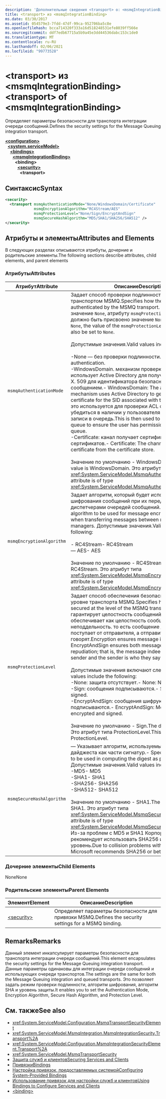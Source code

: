 ```yaml
---
description: 'Дополнительные сведения <transport> о: <msmqIntegrationBinding>'
title: <transport> из <msmqIntegrationBinding>
ms.date: 03/30/2017
ms.assetid: 054579e3-7fdd-47df-99ca-952706ba5c8e
ms.openlocfilehash: bcca714320f333a16d518248531efe8039ff566e
ms.sourcegitcommit: ddf7edb67715a5b9a45e3dd44536dabc153c1de0
ms.translationtype: MT
ms.contentlocale: ru-RU
ms.lasthandoff: 02/06/2021
ms.locfileid: "99773528"
---
```

# <a name="transport-of-msmqintegrationbinding"></a><span data-ttu-id="6f121-103">\<transport> из \<msmqIntegrationBinding></span><span class="sxs-lookup"><span data-stu-id="6f121-103">\<transport> of \<msmqIntegrationBinding></span></span>

<span data-ttu-id="6f121-104">Определяет параметры безопасности для транспорта интеграции очереди сообщений.</span><span class="sxs-lookup"><span data-stu-id="6f121-104">Defines the security settings for the Message Queuing integration transport.</span></span>  
  
[**\<configuration>**](../configuration-element.md)\
&nbsp;&nbsp;[**\<system.serviceModel>**](system-servicemodel.md)\
&nbsp;&nbsp;&nbsp;&nbsp;[**\<bindings>**](bindings.md)\
&nbsp;&nbsp;&nbsp;&nbsp;&nbsp;&nbsp;[**\<msmqIntegrationBinding>**](msmqintegrationbinding.md)\
&nbsp;&nbsp;&nbsp;&nbsp;&nbsp;&nbsp;&nbsp;&nbsp;**\<binding>**\
&nbsp;&nbsp;&nbsp;&nbsp;&nbsp;&nbsp;&nbsp;&nbsp;&nbsp;&nbsp;[**\<security>**](security-of-msmqintegrationbinding.md)\
&nbsp;&nbsp;&nbsp;&nbsp;&nbsp;&nbsp;&nbsp;&nbsp;&nbsp;&nbsp;&nbsp;&nbsp;**\<transport>**  
  
## <a name="syntax"></a><span data-ttu-id="6f121-105">Синтаксис</span><span class="sxs-lookup"><span data-stu-id="6f121-105">Syntax</span></span>  
  
```xml  
<security>
  <transport msmqAuthenticationMode="None/WindowsDomain/Certificate"
             msmqEncryptionAlgorithm="RC4Stream/AES"
             msmqProtectionLevel="None/Sign/EncryptAndSign"
             msmqSecureHashAlgorithm="MD5/SHA1/SHA256/SHA512" />
</security>
```  
  
## <a name="attributes-and-elements"></a><span data-ttu-id="6f121-106">Атрибуты и элементы</span><span class="sxs-lookup"><span data-stu-id="6f121-106">Attributes and Elements</span></span>  

 <span data-ttu-id="6f121-107">В следующих разделах описываются атрибуты, дочерние и родительские элементы.</span><span class="sxs-lookup"><span data-stu-id="6f121-107">The following sections describe attributes, child elements, and parent elements</span></span>  
  
### <a name="attributes"></a><span data-ttu-id="6f121-108">Атрибуты</span><span class="sxs-lookup"><span data-stu-id="6f121-108">Attributes</span></span>  
  
|<span data-ttu-id="6f121-109">Атрибут</span><span class="sxs-lookup"><span data-stu-id="6f121-109">Attribute</span></span>|<span data-ttu-id="6f121-110">Описание</span><span class="sxs-lookup"><span data-stu-id="6f121-110">Description</span></span>|  
|---------------|-----------------|  
|`msmqAuthenticationMode`|<span data-ttu-id="6f121-111">Задает способ проверки подлинности сообщения транспортом MSMQ.</span><span class="sxs-lookup"><span data-stu-id="6f121-111">Specifies how the message must be authenticated by the MSMQ transport.</span></span> <span data-ttu-id="6f121-112">Если задано значение `None`, атрибуту `msmqProtectionLevel` также должно быть присвоено значение `None`.</span><span class="sxs-lookup"><span data-stu-id="6f121-112">If this is set to `None`, the value of the `msmqProtectionLevel` attribute must also be set to `None`.</span></span><br /><br /> <span data-ttu-id="6f121-113">Допустимые значения.</span><span class="sxs-lookup"><span data-stu-id="6f121-113">Valid values include the following:</span></span><br /><br /> <span data-ttu-id="6f121-114">-None — без проверки подлинности.</span><span class="sxs-lookup"><span data-stu-id="6f121-114">-   None: No authentication.</span></span><br /><span data-ttu-id="6f121-115">-WindowsDomain. механизм проверки подлинности использует Active Directory для получения сертификата X. 509 для идентификатора безопасности, связанного с сообщением.</span><span class="sxs-lookup"><span data-stu-id="6f121-115">-   WindowsDomain: The authentication mechanism uses Active Directory to get the X.509 certificate for the SID associated with the message.</span></span> <span data-ttu-id="6f121-116">Затем это используется для проверки ACL очереди, чтобы убедиться в наличии у пользователя разрешений для записи в очередь.</span><span class="sxs-lookup"><span data-stu-id="6f121-116">This is then used to check the ACL of the queue to ensure the user has permission to write to the queue.</span></span><br /><span data-ttu-id="6f121-117">-Certificate: канал получает сертификат из хранилища сертификатов.</span><span class="sxs-lookup"><span data-stu-id="6f121-117">-   Certificate: The channel gets the certificate from the certificate store.</span></span><br /><br /> <span data-ttu-id="6f121-118">Значение по умолчанию - WindowsDomain.</span><span class="sxs-lookup"><span data-stu-id="6f121-118">The default value is WindowsDomain.</span></span> <span data-ttu-id="6f121-119">Это атрибут типа <xref:System.ServiceModel.MsmqAuthenticationMode>.</span><span class="sxs-lookup"><span data-stu-id="6f121-119">This attribute is of type <xref:System.ServiceModel.MsmqAuthenticationMode>.</span></span>|  
|`msmqEncryptionAlgorithm`|<span data-ttu-id="6f121-120">Задает алгоритм, который будет использоваться для шифрования сообщений при их передаче между диспетчерами очередей сообщений.</span><span class="sxs-lookup"><span data-stu-id="6f121-120">Specifies the algorithm to be used for message encryption on the wire when transferring messages between message queue managers.</span></span> <span data-ttu-id="6f121-121">Допустимые значения.</span><span class="sxs-lookup"><span data-stu-id="6f121-121">Valid values include the following:</span></span><br /><br /> <span data-ttu-id="6f121-122">- RC4Stream</span><span class="sxs-lookup"><span data-stu-id="6f121-122">-   RC4Stream</span></span><br /><span data-ttu-id="6f121-123">— AES</span><span class="sxs-lookup"><span data-stu-id="6f121-123">-   AES</span></span><br /><br /> <span data-ttu-id="6f121-124">Значение по умолчанию - RC4Stream.</span><span class="sxs-lookup"><span data-stu-id="6f121-124">The default value is RC4Stream.</span></span> <span data-ttu-id="6f121-125">Это атрибут типа <xref:System.ServiceModel.MsmqEncryptionAlgorithm>.</span><span class="sxs-lookup"><span data-stu-id="6f121-125">This attribute is of type <xref:System.ServiceModel.MsmqEncryptionAlgorithm>.</span></span>|  
|`msmqProtectionLevel`|<span data-ttu-id="6f121-126">Задает способ обеспечения безопасности сообщения на уровне транспорта MSMQ.</span><span class="sxs-lookup"><span data-stu-id="6f121-126">Specifies how the message is secured at the level of the MSMQ transport.</span></span> <span data-ttu-id="6f121-127">Шифрование гарантирует целостность сообщений, а EncryptAndSign обеспечивает как целостность сообщений, так и неподдельность. то есть сообщение действительно поступает от отправителя, а отправитель — от того, кто говорят.</span><span class="sxs-lookup"><span data-stu-id="6f121-127">Encryption ensures message integrity while EncryptAndSign ensures both message integrity and non-repudiation; that is, the message indeed comes from the sender and the sender is who they say they are.</span></span><br /><br /> <span data-ttu-id="6f121-128">Допустимые значения включают следующие:</span><span class="sxs-lookup"><span data-stu-id="6f121-128">-   Valid values include the following:</span></span><br /><span data-ttu-id="6f121-129">-None: защита отсутствует.</span><span class="sxs-lookup"><span data-stu-id="6f121-129">-   None: No protection.</span></span><br /><span data-ttu-id="6f121-130">-Sign: сообщения подписываются.</span><span class="sxs-lookup"><span data-stu-id="6f121-130">-   Sign: Messages are signed.</span></span><br /><span data-ttu-id="6f121-131">-EncryptAndSign: сообщения шифруются и подписываются.</span><span class="sxs-lookup"><span data-stu-id="6f121-131">-   EncryptAndSign: Messages are encrypted and signed.</span></span><br /><br /> <span data-ttu-id="6f121-132">Значение по умолчанию - Sign.</span><span class="sxs-lookup"><span data-stu-id="6f121-132">The default value is Sign.</span></span> <span data-ttu-id="6f121-133">Это атрибут типа ProtectionLevel.</span><span class="sxs-lookup"><span data-stu-id="6f121-133">This attribute is of type ProtectionLevel.</span></span>|  
|`msmqSecureHashAlgorithm`|<span data-ttu-id="6f121-134">— Указывает алгоритм, используемый при вычислении дайджеста как части сигнатур.</span><span class="sxs-lookup"><span data-stu-id="6f121-134">-   Specifies the algorithm to be used in computing the digest as part of signatures.</span></span> <span data-ttu-id="6f121-135">Допустимые значения.</span><span class="sxs-lookup"><span data-stu-id="6f121-135">Valid values include the following:</span></span><br /><span data-ttu-id="6f121-136">-MD5</span><span class="sxs-lookup"><span data-stu-id="6f121-136">-   MD5</span></span><br /><span data-ttu-id="6f121-137">-SHA1</span><span class="sxs-lookup"><span data-stu-id="6f121-137">-   SHA1</span></span><br /><span data-ttu-id="6f121-138">-SHA256</span><span class="sxs-lookup"><span data-stu-id="6f121-138">-   SHA256</span></span><br /><span data-ttu-id="6f121-139">-SHA512</span><span class="sxs-lookup"><span data-stu-id="6f121-139">-   SHA512</span></span><br /><br /> <span data-ttu-id="6f121-140">Значение по умолчанию - SHA1.</span><span class="sxs-lookup"><span data-stu-id="6f121-140">The default value is SHA1.</span></span> <span data-ttu-id="6f121-141">Это атрибут типа <xref:System.ServiceModel.MsmqSecureHashAlgorithm>.</span><span class="sxs-lookup"><span data-stu-id="6f121-141">This attribute is of type <xref:System.ServiceModel.MsmqSecureHashAlgorithm>.</span></span><br><span data-ttu-id="6f121-142">Из-за проблем с MD5 и SHA1 Корпорация Майкрософт рекомендует использовать SHA256 или более высокий уровень.</span><span class="sxs-lookup"><span data-stu-id="6f121-142">Due to collision problems with MD5 and SHA1, Microsoft recommends SHA256 or better.</span></span>|  
  
### <a name="child-elements"></a><span data-ttu-id="6f121-143">Дочерние элементы</span><span class="sxs-lookup"><span data-stu-id="6f121-143">Child Elements</span></span>  

 <span data-ttu-id="6f121-144">None</span><span class="sxs-lookup"><span data-stu-id="6f121-144">None</span></span>  
  
### <a name="parent-elements"></a><span data-ttu-id="6f121-145">Родительские элементы</span><span class="sxs-lookup"><span data-stu-id="6f121-145">Parent Elements</span></span>  
  
|<span data-ttu-id="6f121-146">Элемент</span><span class="sxs-lookup"><span data-stu-id="6f121-146">Element</span></span>|<span data-ttu-id="6f121-147">Описание</span><span class="sxs-lookup"><span data-stu-id="6f121-147">Description</span></span>|  
|-------------|-----------------|  
|[\<security>](security-of-basichttpbinding.md)|<span data-ttu-id="6f121-148">Определяет параметры безопасности для привязки MSMQ.</span><span class="sxs-lookup"><span data-stu-id="6f121-148">Defines the security settings for a MSMQ binding.</span></span>|  
  
## <a name="remarks"></a><span data-ttu-id="6f121-149">Remarks</span><span class="sxs-lookup"><span data-stu-id="6f121-149">Remarks</span></span>  

 <span data-ttu-id="6f121-150">Данный элемент инкапсулирует параметры безопасности для транспорта интеграции очереди сообщений.</span><span class="sxs-lookup"><span data-stu-id="6f121-150">This element encapsulates the security settings for the Message Queuing integration transport.</span></span> <span data-ttu-id="6f121-151">Данные параметры одинаковы для интеграции очереди сообщений и использующих очереди транспортов.</span><span class="sxs-lookup"><span data-stu-id="6f121-151">The settings are the same for both the Message Queuing integration and queued transports.</span></span> <span data-ttu-id="6f121-152">Это позволяет задать режим проверки подлинности, алгоритм шифрования, алгоритм SHA и уровень защиты.</span><span class="sxs-lookup"><span data-stu-id="6f121-152">It enables you to set the Authentication Mode, Encryption Algorithm, Secure Hash Algorithm, and Protection Level.</span></span>  
  
## <a name="see-also"></a><span data-ttu-id="6f121-153">См. также</span><span class="sxs-lookup"><span data-stu-id="6f121-153">See also</span></span>

- <xref:System.ServiceModel.Configuration.MsmqTransportSecurityElement>
- <xref:System.ServiceModel.MsmqIntegration.MsmqIntegrationSecurity.Transport%2A>
- <xref:System.ServiceModel.Configuration.MsmqIntegrationSecurityElement.Transport%2A>
- <xref:System.ServiceModel.MsmqTransportSecurity>
- [<span data-ttu-id="6f121-154">Защита служб и клиентов</span><span class="sxs-lookup"><span data-stu-id="6f121-154">Securing Services and Clients</span></span>](../../../wcf/feature-details/securing-services-and-clients.md)
- [<span data-ttu-id="6f121-155">Привязки</span><span class="sxs-lookup"><span data-stu-id="6f121-155">Bindings</span></span>](../../../wcf/bindings.md)
- [<span data-ttu-id="6f121-156">Настройка привязок, предоставляемых системой</span><span class="sxs-lookup"><span data-stu-id="6f121-156">Configuring System-Provided Bindings</span></span>](../../../wcf/feature-details/configuring-system-provided-bindings.md)
- [<span data-ttu-id="6f121-157">Использование привязок для настройки служб и клиентов</span><span class="sxs-lookup"><span data-stu-id="6f121-157">Using Bindings to Configure Services and Clients</span></span>](../../../wcf/using-bindings-to-configure-services-and-clients.md)
- [\<binding>](bindings.md)
